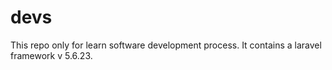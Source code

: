 # devs
This repo only for learn software development process. It contains a laravel framework v 5.6.23.
